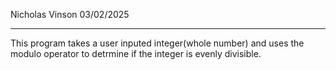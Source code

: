 Nicholas Vinson 03/02/2025

--------------------------

This program takes a user inputed integer(whole number) and uses the modulo operator to detrmine if the integer is evenly divisible.